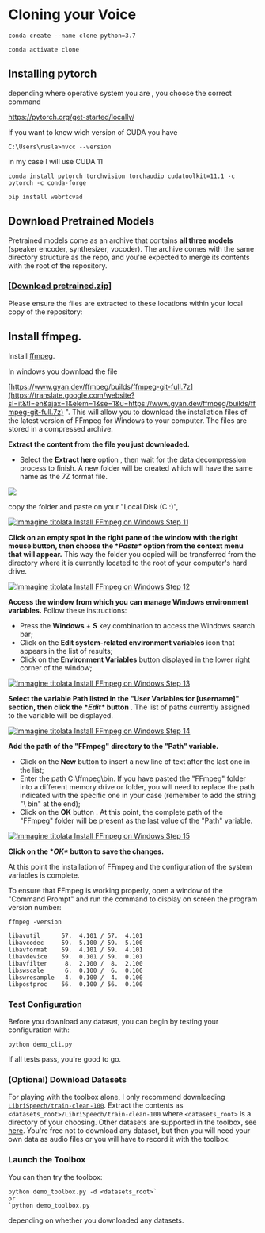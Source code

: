 # Cloning your Voice 



```
conda create --name clone python=3.7
```

```
conda activate clone
```

## Installing pytorch

depending where operative system you are , you choose the correct command

https://pytorch.org/get-started/locally/

If you want to know wich version of CUDA you have

```
C:\Users\rusla>nvcc --version
```

in my case I will use CUDA 11

```
conda install pytorch torchvision torchaudio cudatoolkit=11.1 -c pytorch -c conda-forge
```



```
pip install webrtcvad
```



##  Download Pretrained Models

Pretrained models come as an archive that contains **all three models** (speaker encoder, synthesizer, vocoder). The archive comes with the same directory structure as the repo, and you're expected to merge its contents with the root of the repository.

### [[Download pretrained.zip\]](https://github.com/blue-fish/Real-Time-Voice-Cloning/releases/download/v1.0/pretrained.zip)

Please ensure the files are extracted to these locations within your local copy of the repository:



## Install ffmpeg.

Install [ffmpeg](https://ffmpeg.org/download.html#get-packages).

In windows you download the file

[https://www.gyan.dev/ffmpeg/builds/ffmpeg-git-full.7z](https://translate.google.com/website?sl=it&tl=en&ajax=1&elem=1&se=1&u=https://www.gyan.dev/ffmpeg/builds/ffmpeg-git-full.7z) ". This will allow you to download the installation files of the latest version of FFmpeg for Windows to your computer. The files are stored in a compressed archive.



**Extract the content from the file you just downloaded.** 

- Select the **Extract here** option , then wait for the data decompression process to finish. A new folder will be created which will have the same name as the 7Z format file.

![](../assets/images/posts/README/1a.jpg)

copy the folder and  paste on your "Local Disk (C :)", 

[![Immagine titolata Install FFmpeg on Windows Step 11](https://www.wikihow.com/images/thumb/2/27/Install-FFmpeg-on-Windows-Step-11-Version-2.jpg/v4-728px-Install-FFmpeg-on-Windows-Step-11-Version-2.jpg.webp)](https://www-wikihow-it.translate.goog/Installare-FFmpeg-in-Windows?_x_tr_sl=it&_x_tr_tl=en&_x_tr_hl=en-GB&_x_tr_pto=ajax,elem#/Immagine:Install-FFmpeg-on-Windows-Step-11-Version-2.jpg)

**Click on an empty spot in the right pane of the window with the right mouse button, then choose the \**Paste\** option from the context menu that will appear.** This way the folder you copied will be transferred from the directory where it is currently located to the root of your computer's hard drive.

[![Immagine titolata Install FFmpeg on Windows Step 12](https://www.wikihow.com/images/thumb/0/0e/Install-FFmpeg-on-Windows-Step-12-Version-4.jpg/v4-728px-Install-FFmpeg-on-Windows-Step-12-Version-4.jpg.webp)](https://www-wikihow-it.translate.goog/Installare-FFmpeg-in-Windows?_x_tr_sl=it&_x_tr_tl=en&_x_tr_hl=en-GB&_x_tr_pto=ajax,elem#/Immagine:Install-FFmpeg-on-Windows-Step-12-Version-4.jpg)

**Access the window from which you can manage Windows environment variables.** Follow these instructions:

- Press the **Windows** + **S** key combination to access the Windows search bar;
- Click on the **Edit system-related environment variables** icon that appears in the list of results;
- Click on the **Environment Variables** button displayed in the lower right corner of the window;

[![Immagine titolata Install FFmpeg on Windows Step 13](https://www.wikihow.com/images/thumb/4/4f/Install-FFmpeg-on-Windows-Step-13-Version-4.jpg/v4-728px-Install-FFmpeg-on-Windows-Step-13-Version-4.jpg.webp)](https://www-wikihow-it.translate.goog/Installare-FFmpeg-in-Windows?_x_tr_sl=it&_x_tr_tl=en&_x_tr_hl=en-GB&_x_tr_pto=ajax,elem#/Immagine:Install-FFmpeg-on-Windows-Step-13-Version-4.jpg)

**Select the variable Path listed in the "User Variables for [username]" section, then click the \**Edit\** button .** The list of paths currently assigned to the variable will be displayed.



[![Immagine titolata Install FFmpeg on Windows Step 14](https://www.wikihow.com/images/thumb/e/ea/Install-FFmpeg-on-Windows-Step-14-Version-3.jpg/v4-728px-Install-FFmpeg-on-Windows-Step-14-Version-3.jpg.webp)](https://www-wikihow-it.translate.goog/Installare-FFmpeg-in-Windows?_x_tr_sl=it&_x_tr_tl=en&_x_tr_hl=en-GB&_x_tr_pto=ajax,elem#/Immagine:Install-FFmpeg-on-Windows-Step-14-Version-3.jpg)



**Add the path of the "FFmpeg" directory to the "Path" variable.** 

- Click on the **New** button to insert a new line of text after the last one in the list;
- Enter the path C:\ffmpeg\bin. If you have pasted the "FFmpeg" folder into a different memory drive or folder, you will need to replace the path indicated with the specific one in your case (remember to add the string "\ bin" at the end);
- Click on the **OK** button . At this point, the complete path of the "FFmpeg" folder will be present as the last value of the "Path" variable.

[![Immagine titolata Install FFmpeg on Windows Step 15](https://www.wikihow.com/images/thumb/f/f5/Install-FFmpeg-on-Windows-Step-15-Version-3.jpg/v4-728px-Install-FFmpeg-on-Windows-Step-15-Version-3.jpg.webp)](https://www-wikihow-it.translate.goog/Installare-FFmpeg-in-Windows?_x_tr_sl=it&_x_tr_tl=en&_x_tr_hl=en-GB&_x_tr_pto=ajax,elem#/Immagine:Install-FFmpeg-on-Windows-Step-15-Version-3.jpg)

**Click on the \**OK\** button to save the changes.**

 At this point the installation of FFmpeg and the configuration of the system variables is complete.

 To ensure that FFmpeg is working properly, open a window of the "Command Prompt" and run the command to display on screen the program version number: 

```
ffmpeg -version
```

```
libavutil      57.  4.101 / 57.  4.101
libavcodec     59.  5.100 / 59.  5.100
libavformat    59.  4.101 / 59.  4.101
libavdevice    59.  0.101 / 59.  0.101
libavfilter     8.  2.100 /  8.  2.100
libswscale      6.  0.100 /  6.  0.100
libswresample   4.  0.100 /  4.  0.100
libpostproc    56.  0.100 / 56.  0.100
```

### Test Configuration

Before you download any dataset, you can begin by testing your configuration with:

```
python demo_cli.py
```

If all tests pass, you're good to go.

### (Optional) Download Datasets

For playing with the toolbox alone, I only recommend downloading [`LibriSpeech/train-clean-100`](https://www.openslr.org/resources/12/train-clean-100.tar.gz). Extract the contents as `<datasets_root>/LibriSpeech/train-clean-100` where `<datasets_root>` is a directory of your choosing. Other datasets are supported in the toolbox, see [here](https://github.com/CorentinJ/Real-Time-Voice-Cloning/wiki/Training#datasets). You're free not to download any dataset, but then you will need your own data as audio files or you will have to record it with the toolbox.

###  Launch the Toolbox

You can then try the toolbox:

```
python demo_toolbox.py -d <datasets_root>`
or
`python demo_toolbox.py
```

depending on whether you downloaded any datasets. 

